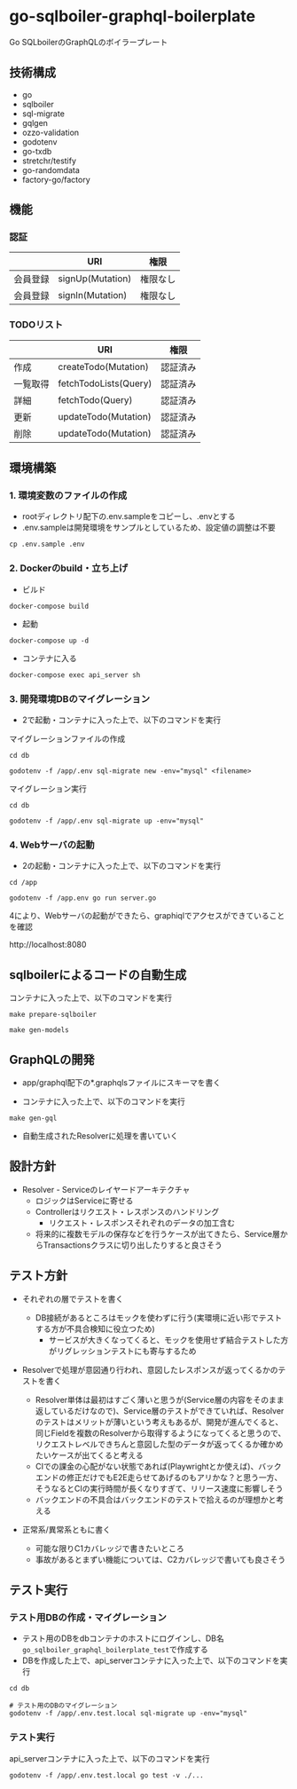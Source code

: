 # go-sqlboiler-graphql-boilerplate
Go SQLboilerのGraphQLのボイラープレート

## 技術構成
- go
- sqlboiler
- sql-migrate
- gqlgen
- ozzo-validation
- godotenv
- go-txdb
- stretchr/testify
- go-randomdata
- factory-go/factory

## 機能
### 認証
| | URI | 権限 |
| ------------- | ------------- | ------------- |
| 会員登録 | signUp(Mutation) | 権限なし |
| 会員登録 | signIn(Mutation) | 権限なし |

### TODOリスト
| | URI | 権限 |
| ------------- | ------------- | ------------- |
| 作成 | createTodo(Mutation) | 認証済み |
| 一覧取得 | fetchTodoLists(Query) | 認証済み |
| 詳細 | fetchTodo(Query) | 認証済み |
| 更新 | updateTodo(Mutation) | 認証済み |
| 削除 | updateTodo(Mutation) | 認証済み |

## 環境構築
### 1. 環境変数のファイルの作成
- rootディレクトリ配下の.env.sampleをコピーし、.envとする
- .env.sampleは開発環境をサンプルとしているため、設定値の調整は不要

```
cp .env.sample .env
```

### 2. Dockerのbuild・立ち上げ
- ビルド
```
docker-compose build
```

- 起動
```
docker-compose up -d
```

- コンテナに入る
```
docker-compose exec api_server sh
```

### 3. 開発環境DBのマイグレーション
- 2で起動・コンテナに入った上で、以下のコマンドを実行

マイグレーションファイルの作成
```
cd db

godotenv -f /app/.env sql-migrate new -env="mysql" <filename>
```

マイグレーション実行
```
cd db

godotenv -f /app/.env sql-migrate up -env="mysql"
```

### 4. Webサーバの起動
- 2の起動・コンテナに入った上で、以下のコマンドを実行
```
cd /app

godotenv -f /app.env go run server.go
```

4により、Webサーバの起動ができたら、graphiqlでアクセスができていることを確認

http://localhost:8080

## sqlboilerによるコードの自動生成
コンテナに入った上で、以下のコマンドを実行
```
make prepare-sqlboiler

make gen-models
```

## GraphQLの開発
- app/graphql配下の*.graphqlsファイルにスキーマを書く

- コンテナに入った上で、以下のコマンドを実行
```
make gen-gql
```

- 自動生成されたResolverに処理を書いていく

## 設計方針
- Resolver - Serviceのレイヤードアーキテクチャ
	- ロジックはServiceに寄せる
	- Controllerはリクエスト・レスポンスのハンドリング
		- リクエスト・レスポンスそれぞれのデータの加工含む
	- 将来的に複数モデルの保存などを行うケースが出てきたら、Service層からTransactionsクラスに切り出したりすると良さそう

## テスト方針
- それぞれの層でテストを書く
	- DB接続があるところはモックを使わずに行う(実環境に近い形でテストする方が不具合検知に役立つため)
		- サービスが大きくなってくると、モックを使用せず結合テストした方がリグレッションテストにも寄与するため

- Resolverで処理が意図通り行われ、意図したレスポンスが返ってくるかのテストを書く
	- Resolver単体は最初はすごく薄いと思うが(Service層の内容をそのまま返しているだけなので)、Service層のテストができていれば、Resolverのテストはメリットが薄いという考えもあるが、開発が進んでくると、同じFieldを複数のResolverから取得するようになってくると思うので、リクエストレベルできちんと意図した型のデータが返ってくるか確かめたいケースが出てくると考える
	- CIでの課金の心配がない状態であれば(Playwrightとか使えば)、バックエンドの修正だけでもE2E走らせてあげるのもアリかな？と思う一方、そうなるとCIの実行時間が長くなりすぎて、リリース速度に影響しそう
	- バックエンドの不具合はバックエンドのテストで拾えるのが理想かと考える

- 正常系/異常系ともに書く
	- 可能な限りC1カバレッジで書きたいところ
	- 事故があるとまずい機能については、C2カバレッジで書いても良さそう

## テスト実行
### テスト用DBの作成・マイグレーション
- テスト用のDBをdbコンテナのホストにログインし、DB名`go_sqlboiler_graphql_boilerplate_test`で作成する
- DBを作成した上で、api_serverコンテナに入った上で、以下のコマンドを実行
```
cd db

# テスト用のDBのマイグレーション
godotenv -f /app/.env.test.local sql-migrate up -env="mysql"
```

### テスト実行
api_serverコンテナに入った上で、以下のコマンドを実行
```
godotenv -f /app/.env.test.local go test -v ./...
```
